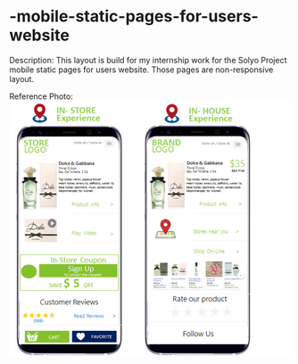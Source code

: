 # -mobile-static-pages-for-users-website
Description:
This layout is build for my internship work for the Solyo Project mobile static pages for users website.  Those pages are non-responsive layout.

Reference Photo:
![](img.png)

